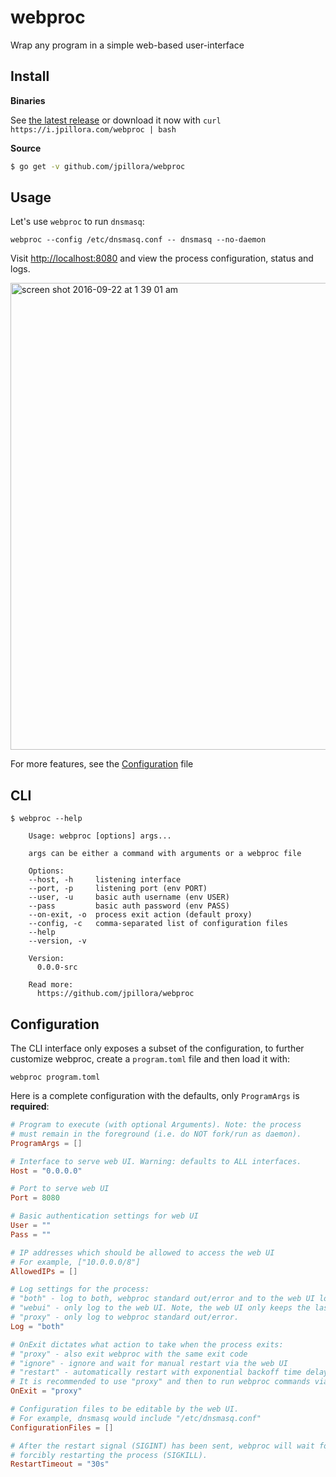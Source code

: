 # webproc

Wrap any program in a simple web-based user-interface

## Install

**Binaries**

See [the latest release](https://github.com/jpillora/webproc/releases/latest) or download it now with `curl https://i.jpillora.com/webproc | bash`

**Source**

``` sh
$ go get -v github.com/jpillora/webproc
```

## Usage

Let's use `webproc` to run `dnsmasq`:

```
webproc --config /etc/dnsmasq.conf -- dnsmasq --no-daemon
```

Visit [http://localhost:8080](http://localhost:8080) and view the process configuration, status and logs.

<img width="747" alt="screen shot 2016-09-22 at 1 39 01 am" src="https://cloud.githubusercontent.com/assets/633843/18718069/7d515392-8065-11e6-8ba5-86b6e59f3992.png">

For more features, see the [Configuration](#Configuration) file

## CLI

```
$ webproc --help

    Usage: webproc [options] args...

    args can be either a command with arguments or a webproc file

    Options:
    --host, -h     listening interface
    --port, -p     listening port (env PORT)
    --user, -u     basic auth username (env USER)
    --pass         basic auth password (env PASS)
    --on-exit, -o  process exit action (default proxy)
    --config, -c   comma-separated list of configuration files
    --help
    --version, -v

    Version:
      0.0.0-src

    Read more:
      https://github.com/jpillora/webproc

```

## Configuration

The CLI interface only exposes a subset of the configuration, to further customize
webproc, create a `program.toml` file and then load it with:

```
webproc program.toml
```

Here is a complete configuration with the defaults, only `ProgramArgs` is **required**:

[embedmd]:# (default.toml)
```toml
# Program to execute (with optional Arguments). Note: the process
# must remain in the foreground (i.e. do NOT fork/run as daemon).
ProgramArgs = []

# Interface to serve web UI. Warning: defaults to ALL interfaces.
Host = "0.0.0.0"

# Port to serve web UI
Port = 8080

# Basic authentication settings for web UI
User = ""
Pass = ""

# IP addresses which should be allowed to access the web UI
# For example, ["10.0.0.0/8"]
AllowedIPs = []

# Log settings for the process:
# "both" - log to both, webproc standard out/error and to the web UI log.
# "webui" - only log to the web UI. Note, the web UI only keeps the last 10k lines.
# "proxy" - only log to webproc standard out/error.
Log = "both"

# OnExit dictates what action to take when the process exits:
# "proxy" - also exit webproc with the same exit code
# "ignore" - ignore and wait for manual restart via the web UI
# "restart" - automatically restart with exponential backoff time delay between failed restarts
# It is recommended to use "proxy" and then to run webproc commands via a process manager.
OnExit = "proxy"

# Configuration files to be editable by the web UI.
# For example, dnsmasq would include "/etc/dnsmasq.conf"
ConfigurationFiles = []

# After the restart signal (SIGINT) has been sent, webproc will wait for RestartTimeout before
# forcibly restarting the process (SIGKILL).
RestartTimeout = "30s"
```
